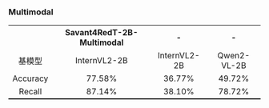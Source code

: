 ### Multimodal

<center>
<table align="center" style="width:100%; border:#000 solid; border-width:1px 0">
<thead style="border-bottom:#000 1px solid;">
    <tr>
        <th style="border:0; text-align:center;"></th>
        <th style="border:0; text-align:center;">Savant4RedT-2B-Multimodal</th>
        <th style="border:0; text-align:center;">-</th>
        <th style="border:0; text-align:center;">-</th>
    </tr>
    <tr>
        <td style="border:0; text-align:center;">基模型</td>
        <td style="border:0; text-align:center;">InternVL2-2B</td>
        <td style="border:0; text-align:center;">InternVL2-2B</td>
        <td style="border:0; text-align:center;">Qwen2-VL-2B</td>
    </tr>
    <tr>
        <td style="border:0; text-align:center;">Accuracy</td>
        <td style="border:0; text-align:center;">77.58%</td>
        <td style="border:0; text-align:center;">36.77%</td>
        <td style="border:0; text-align:center;">49.72%</td>
    </tr>
    <tr>
        <td style="border:0; text-align:center;">Recall</td>
        <td style="border:0; text-align:center;">87.14%</td>
        <td style="border:0; text-align:center;">38.10%</td>
        <td style="border:0; text-align:center;">78.72%</td>
    </tr>
</table>
</center>
